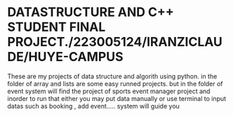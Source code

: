 # DATASTRUCTURE AND C++ STUDENT FINAL PROJECT./223005124/IRANZICLAUDE/HUYE-CAMPUS 


These are my projects of data structure and algorith using python. in the folder of array and lists are some easy runned projects. but in the folder of event system will find the project of sports event manager project and inorder to run that either you may put data manually or use terminal to input datas such as booking , add event..... system will guide you 
